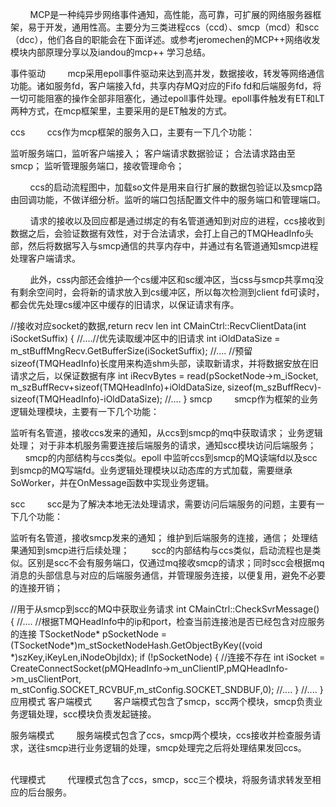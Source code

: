         MCP是一种纯异步网络事件通知，高性能，高可靠，可扩展的网络服务器框架，易于开发，通用性高。主要分为三类进程ccs（ccd）、smcp（mcd）和scc（dcc），他们各自的职能会在下面详述。或参考jeromechen的MCP++网络收发模块内部原理分享以及iandou的mcp++ 学习总结。

事件驱动
        mcp采用epoll事件驱动来达到高并发，数据接收，转发等网络通信功能。诸如服务fd，客户端接入fd，共享内存MQ对应的Fifo fd和后端服务fd，将一切可能阻塞的操作全部非阻塞化，通过epoll事件处理。epoll事件触发有ET和LT两种方式，在mcp框架里，主要采用的是ET触发的方式。

ccs
        ccs作为mcp框架的服务入口，主要有一下几个功能：

监听服务端口，监听客户端接入；
客户端请求数据验证；
合法请求路由至smcp；
监听管理服务端口，接收管理命令；

        ccs的启动流程图中，加载so文件是用来自行扩展的数据包验证以及smcp路由回调功能，不做详细分析。监听的端口包括配置文件中的服务端口和管理端口。



        请求的接收以及回应都是通过绑定的有名管道通知到对应的进程，ccs接收到数据之后，会验证数据有效性，对于合法请求，会打上自己的TMQHeadInfo头部，然后将数据写入与smcp通信的共享内存中，并通过有名管道通知smcp进程处理客户端请求。

        此外，css内部还会维护一个cs缓冲区和sc缓冲区，当css与smcp共享mq没有剩余空间时，会将新的请求放入到cs缓冲区，所以每次检测到client fd可读时，都会优先处理cs缓冲区中缓存的旧请求，以保证请求有序。

//接收对应socket的数据,return recv len
int CMainCtrl::RecvClientData(int iSocketSuffix) {
	//....//优先读取缓冲区中的旧请求
	int iOldDataSize = m_stBuffMngRecv.GetBufferSize(iSocketSuffix);
	//....
	//预留sizeof(TMQHeadInfo)长度用来构造shm头部，读取新请求，并将数据安放在旧请求之后，以保证数据有序
	int iRecvBytes = read(pSocketNode->m_iSocket, m_szBuffRecv+sizeof(TMQHeadInfo)+iOldDataSize, 
								sizeof(m_szBuffRecv)-sizeof(TMQHeadInfo)-iOldDataSize);
	//....
}
smcp
        smcp作为框架的业务逻辑处理模块，主要有一下几个功能：

监听有名管道，接收ccs发来的通知，从ccs到smcp的mq中获取请求；
业务逻辑处理；
对于非本机服务需要连接后端服务的请求，通知scc模块访问后端服务；
        smcp的内部结构与ccs类似。epoll 中监听ccs到smcp的MQ读端fd以及scc到smcp的MQ写端fd。业务逻辑处理模块以动态库的方式加载，需要继承SoWorker，并在OnMessage函数中实现业务逻辑。

scc
        scc是为了解决本地无法处理请求，需要访问后端服务的问题，主要有一下几个功能：

监听有名管道，接收smcp发来的通知；
维护到后端服务的连接，通信；
处理结果通知到smcp进行后续处理；
        scc的内部结构与ccs类似，启动流程也是类似。区别是scc不会有服务端口，仅通过mq接收smcp的请求；同时scc会根据mq消息的头部信息与对应的后端服务通信，并管理服务连接，以便复用，避免不必要的连接开销；

//用于从smcp到scc的MQ中获取业务请求
int CMainCtrl::CheckSvrMessage() {
	//....
                        //根据TMQHeadInfo中的ip和port，检查当前连接池是否已经包含对应服务的连接
			TSocketNode* pSocketNode = (TSocketNode*)m_stSocketNodeHash.GetObjectByKey((void *)szKey,iKeyLen,iNodeObjIdx);
			if (!pSocketNode)
			{
				//连接不存在
				int iSocket = CreateConnectSocket(pMQHeadInfo->m_unClientIP,pMQHeadInfo->m_usClientPort,
								m_stConfig.SOCKET_RCVBUF,m_stConfig.SOCKET_SNDBUF,0);
	                //....
                        }
	//....
}
应用模式
客户端模式
        客户端模式包含了smcp，scc两个模块，smcp负责业务逻辑处理，scc模块负责发起链接。

服务端模式
        服务端模式包含了ccs，smcp两个模块，ccs接收并检查服务请求，送往smcp进行业务逻辑的处理，smcp处理完之后将处理结果发回ccs。        

代理模式
        代理模式包含了ccs，smcp，scc三个模块，将服务请求转发至相应的后台服务。

       

